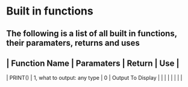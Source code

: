 # Built in functions

**The following is a list of all built in functions, their paramaters, returns and uses**
--------------------------------------------------------------------------------------
| **Function Name** | **Paramaters**               | **Return** | **Use**            |
-------------------------------------------------------------------------------------
| PRINT()           | 1, what to output: any type  |     0      |  Output To Display |
|
|
|
|
|
|
|
